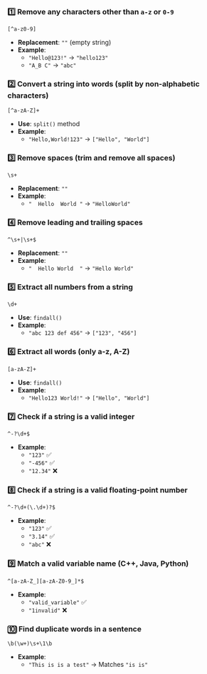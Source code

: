 ### 1️⃣ Remove any characters other than `a-z` or `0-9`
```regex
[^a-z0-9]
```
- **Replacement**: `""` (empty string)
- **Example**:  
  - `"Hello@123!"` → `"hello123"`  
  - `"A_B C"` → `"abc"`  

### 2️⃣ Convert a string into words (split by non-alphabetic characters)
```regex
[^a-zA-Z]+
```
- **Use**: `split()` method
- **Example**:  
  - `"Hello,World!123"` → `["Hello", "World"]`

### 3️⃣ Remove spaces (trim and remove all spaces)
```regex
\s+
```
- **Replacement**: `""`
- **Example**:  
  - `"  Hello  World "` → `"HelloWorld"`

### 4️⃣ Remove leading and trailing spaces
```regex
^\s+|\s+$
```
- **Replacement**: `""`
- **Example**:  
  - `"  Hello World  "` → `"Hello World"`

### 5️⃣ Extract all numbers from a string
```regex
\d+
```
- **Use**: `findall()`
- **Example**:  
  - `"abc 123 def 456"` → `["123", "456"]`

### 6️⃣ Extract all words (only a-z, A-Z)
```regex
[a-zA-Z]+
```
- **Use**: `findall()`
- **Example**:  
  - `"Hello123 World!"` → `["Hello", "World"]`

### 7️⃣ Check if a string is a valid integer
```regex
^-?\d+$
```
- **Example**:
  - `"123"` ✅  
  - `"-456"` ✅  
  - `"12.34"` ❌  

### 8️⃣ Check if a string is a valid floating-point number
```regex
^-?\d+(\.\d+)?$
```
- **Example**:
  - `"123"` ✅  
  - `"3.14"` ✅  
  - `"abc"` ❌  

### 9️⃣ Match a valid variable name (C++, Java, Python)
```regex
^[a-zA-Z_][a-zA-Z0-9_]*$
```
- **Example**:
  - `"valid_variable"` ✅  
  - `"1invalid"` ❌  

### 🔟 Find duplicate words in a sentence
```regex
\b(\w+)\s+\1\b
```
- **Example**:  
  - `"This is is a test"` → Matches `"is is"`

